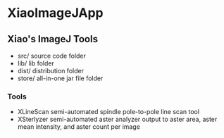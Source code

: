 # XiaoImageJApp
## Xiao's ImageJ Tools

* src/ source code folder
* lib/ lib folder
* dist/ distribution folder
* store/ all-in-one jar file folder

### Tools
* XLineScan semi-automated spindle pole-to-pole line scan tool
* XSterlyzer semi-automated aster analyzer output to aster area, aster mean intensity, and aster count per image

